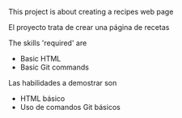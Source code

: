 This project is about creating a recipes web page

El proyecto trata de crear una página de recetas

The skills 'required' are
 - Basic HTML
 - Basic Git commands

Las habilidades a demostrar son
 - HTML básico
 - Uso de comandos Git básicos



 <!-- A ver qué tal -->
